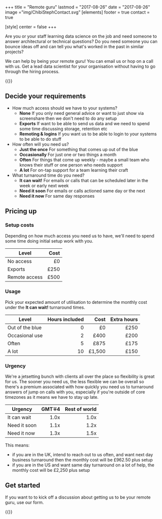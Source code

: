 +++
title = "Remote guru"
lastmod = "2017-08-26"
date = "2017-08-26"
image ="img/ChibiStephContact.svg"
[elements]
  footer = true
  contact = true



[style]
  center = false
+++

Are you or your staff learning data science on the job and need someone to answer architectural or technical questions? Do you need someone you can bounce ideas off and can tell you what's worked in the past in similar projects? 

We can help by being your remote guru! You can email us or hop on a call with us. Get a lead data scientist for your organisation without having to go through the hiring process.

{{<btn href="//itsalocke.com/#contact" msg="Get in touch">}}

## Decide your requirements

- How much access should we have to your systems?
    + **None** If you only need general advice or want to just show via screenshare then we don't need to do any setup
	+ **Exports** If want to be able to send us data and we need to spend some time discussing storage, retention etc
	+ **Remoting & logins** If you want us to be able to login to your systems to be able to do stuff
- How often will you need us?
    + **Just the once** For something that comes up out of the blue
    + **Occasionally** For just one or two things a month
	+ **Often** For things that come up weekly - maybe a small team who knows their stuff or one person who needs support
	+ **A lot** For on-tap support for a team learning their craft
- What turnaround time do you need? 
    + **It can wait!** For emails or calls that can be scheduled later in the week or early next week
	+ **Need it soon** For emails or calls actioned same day or the next
	+ **Need it now** For same day responses
	
## Pricing up

### Setup costs
Depending on how much access you need us to have, we'll need to spend some time doing initial setup work with you. 

| Level         | Cost |
|---------------|-----:|
| No access     | £0   |
| Exports       | £250 |
| Remote access | £500 |

### Usage
Pick your expected amount of utilisation to determine the monthly cost under the **It can wait!** turnaround times.

| Level           | Hours included |   Cost | Extra hours |
|-----------------|---------------:|-------:|------------:|
| Out of the blue |              0 |     £0 |        £250 |
| Occasional use  |              2 |   £400 |        £200 |
| Often           |              5 |   £875 |        £175 |
| A lot           |             10 | £1,500 |        £150 |

### Urgency
We're a jetsetting bunch with clients all over the place so flexibility is great for us. The sooner you need us, the less flexible we can be overall so there's a premium associated with how quickly you need us to turnaround answers of jump on calls with you, especially if you're outside of core timezones as it means we have to stay up late.

| Urgency      | GMT∓4  | Rest of world |
|--------------|-------:|--------------:|
| It can wait  |   1.0x |          1.0x |
| Need it soon |   1.1x |          1.2x |
| Need it now  |   1.3x |          1.5x |

This means:

- if you are in the UK, intend to reach out to us often, and want next day business turnaround then the monthly cost will be £962.50 plus setup
- if you are in the US and want same day turnaround on a lot of help, the monthly cost will be £2,250 plus setup

## Get started
If you want to to kick off a discussion about getting us to be your remote guru, use our form.

{{<btn href="//itsalocke.com/#contact" msg="Get in touch">}}

